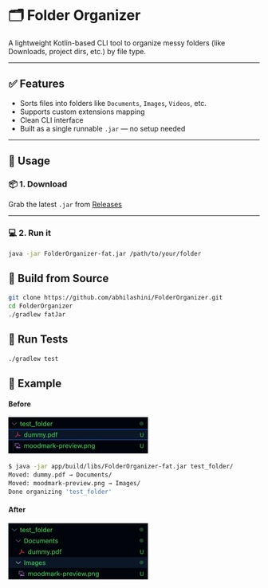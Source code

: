 # 🗂️ Folder Organizer

A lightweight Kotlin-based CLI tool to organize messy folders (like Downloads, project dirs, etc.) by file type.

---

## ✅ Features

- Sorts files into folders like `Documents`, `Images`, `Videos`, etc.
- Supports custom extensions mapping
- Clean CLI interface
- Built as a single runnable `.jar` — no setup needed

---

## 🚀 Usage

### 📦 1. Download

Grab the latest `.jar` from [Releases](https://github.com/abhilashini/FolderOrganizer/releases)

---

### 💻 2. Run it

```bash
java -jar FolderOrganizer-fat.jar /path/to/your/folder
```

## 🔧 Build from Source
```bash
git clone https://github.com/abhilashini/FolderOrganizer.git
cd FolderOrganizer
./gradlew fatJar
```

## 🧪 Run Tests
```bash
./gradlew test
```

## 📁 Example

#### Before
![Before organizing](assets/1-before-organizing.png)

```bash
$ java -jar app/build/libs/FolderOrganizer-fat.jar test_folder/
Moved: dummy.pdf → Documents/
Moved: moodmark-preview.png → Images/
Done organizing 'test_folder'
```

#### After
![After organizing](assets/2-after-organizing.png)